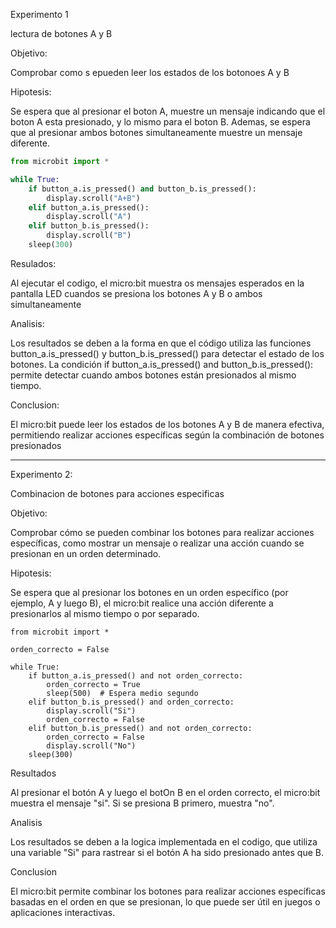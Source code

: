 Experimento 1

lectura de botones A y B

Objetivo:

Comprobar como s epueden leer los estados de los botonoes A y B 

Hipotesis:

Se espera que al presionar el boton A, muestre un mensaje indicando que el boton A esta presionado, y lo mismo para el boton B. Ademas, se espera que al presionar ambos botones simultaneamente muestre un mensaje diferente.

```py
from microbit import *

while True:
    if button_a.is_pressed() and button_b.is_pressed():
        display.scroll("A+B")
    elif button_a.is_pressed():
        display.scroll("A")
    elif button_b.is_pressed():
        display.scroll("B")
    sleep(300)
```
Resulados:

Al ejecutar el codigo, el micro:bit muestra os mensajes esperados en la pantalla LED cuandos se presiona los botones A y B o ambos simultaneamente 

Analisis: 

Los resultados se deben a la forma en que el código utiliza las funciones button_a.is_pressed() y button_b.is_pressed() para detectar el estado de los botones. La condición if button_a.is_pressed() and button_b.is_pressed(): permite detectar cuando ambos botones están presionados al mismo tiempo.

Conclusion:

El micro:bit puede leer los estados de los botones A y B de manera efectiva, permitiendo realizar acciones específicas según la combinación de botones presionados

--------------------------------------------------------------
Experimento 2:

Combinacion de botones para acciones especificas

Objetivo:

Comprobar cómo se pueden combinar los botones para realizar acciones específicas, como mostrar un mensaje o realizar una acción cuando se presionan en un orden determinado.

Hipotesis:

Se espera que al presionar los botones en un orden específico (por ejemplo, A y luego B), el micro:bit realice una acción diferente a presionarlos al mismo tiempo o por separado.

``` Py
from microbit import *

orden_correcto = False

while True:
    if button_a.is_pressed() and not orden_correcto:
        orden_correcto = True
        sleep(500)  # Espera medio segundo
    elif button_b.is_pressed() and orden_correcto:
        display.scroll("Si")
        orden_correcto = False
    elif button_b.is_pressed() and not orden_correcto:
        orden_correcto = False
        display.scroll("No")
    sleep(300)
```
Resultados

Al presionar el botón A y luego el botOn B en el orden correcto, el micro:bit muestra el mensaje "si". Si se presiona B primero, muestra "no".

Analisis

Los resultados se deben a la logica implementada en el codigo, que utiliza una variable "Si" para rastrear si el botón A ha sido presionado antes que B.

Conclusion 

El micro:bit permite combinar los botones para realizar acciones específicas basadas en el orden en que se presionan, lo que puede ser útil en juegos o aplicaciones interactivas.



